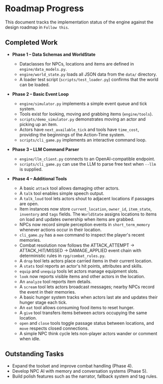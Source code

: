 # Roadmap Progress

This document tracks the implementation status of the engine against the design roadmap in `Follow this`.

## Completed Work

- **Phase 1 – Data Schemas and WorldState**
  - Dataclasses for NPCs, locations and items are defined in `engine/data_models.py`.
  - `engine/world_state.py` loads all JSON data from the `data/` directory.
  - A loader test script (`scripts/test_loader.py`) confirms that the world can be loaded.

- **Phase 2 – Basic Event Loop**
  - `engine/simulator.py` implements a simple event queue and tick system.
  - Tools exist for looking, moving and grabbing items (`engine/tools`).
  - `scripts/demo_simulator.py` demonstrates moving an actor and picking up an item.
  - Actors have `next_available_tick` and tools have `time_cost`, providing the
    beginnings of the Action‑Time system.
  - `scripts/cli_game.py` implements an interactive command loop.

- **Phase 3 – LLM Command Parser**
  - `engine/llm_client.py` connects to an OpenAI-compatible endpoint.
  - `scripts/cli_game.py` can use the LLM to parse free text when `--llm` is supplied.

- **Phase 4 – Additional Tools**
  - A basic `attack` tool allows damaging other actors.
  - A `talk` tool enables simple speech output.
  - A `talk_loud` tool lets actors shout to adjacent locations if passages are open.
  - Item instances now store `current_location`, `owner_id`, `item_state`,
    `inventory` and `tags` fields. The `WorldState` assigns locations to items on
    load and updates ownership when items are grabbed.
  - NPCs now record simple perception events in `short_term_memory` whenever
    actions occur in their location.
  - `cli_game.py` has a `mem` command to inspect the player's recent memories.
  - Combat resolution now follows the ATTACK_ATTEMPT -> ATTACK_HIT/MISSED ->
    DAMAGE_APPLIED event chain with deterministic rules in `rpg/combat_rules.py`.
  - A `drop` tool lets actors place carried items in their current location.
  - A `stats` tool reports an actor's hit points, attributes and skills.
  - `equip` and `unequip` tools let actors manage equipment slots.
  - `look` now reports visible items and other actors in the location.
  - An `analyze` tool reports item details.
  - A `scream` tool lets actors broadcast messages; nearby NPCs record the event in their memories.
  - A basic hunger system tracks when actors last ate and updates their hunger stage each tick.
  - An `eat` tool allows consuming food items to reset hunger.
  - A `give` tool transfers items between actors occupying the same location.
  - `open` and `close` tools toggle passage status between locations, and `move` respects closed connections.
  - A simple NPC think cycle lets non-player actors wander or comment when idle.

## Outstanding Tasks

- Expand the toolset and improve combat handling (Phase 4).
- Develop NPC AI with memory and conversation systems (Phase 5).
- Build polish features such as the narrator, fallback system and tag rules.

